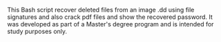 This Bash script recover deleted files from an image .dd using file signatures and also crack pdf files and show the recovered password.
It was developed as part of a Master's degree program and is intended for study purposes only.
